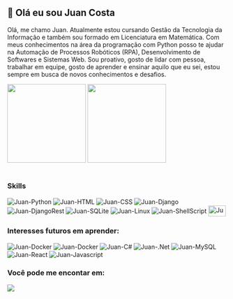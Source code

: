 ## 👋 Olá eu sou Juan Costa
<p> Olá, me chamo Juan. Atualmente estou cursando Gestão da Tecnologia da Informação e também sou formado em Licenciatura em Matemática. Com meus conhecimentos na área da programação com Python posso te ajudar na Automação de Processos Robóticos (RPA), Desenvolvimento de Softwares e Sistemas Web. Sou proativo, gosto de lidar com pessoa, trabalhar em equipe, gosto de aprender e ensinar aquilo que eu sei, estou sempre em busca de novos conhecimentos e desafios.
</p>

<div>

<img height="180cm" src="https://github-readme-stats.vercel.app/api/top-langs/?username=Juan-Costa-Lemos&theme=blue-green&layout=compact)"/>

<img height="180cm" src="https://github-readme-stats.vercel.app/api?username=Juan-Costa-Lemos&show_icons=true&theme=blue-green"/>

</div>
<br>

### Skills
<div style="display: inline block">
<img align="center" alt="Juan-Python"  src="https://img.shields.io/badge/Python-14354C?style=for-the-badge&logo=python&logoColor=white">
<img align="center" alt="Juan-HTML"  src="https://img.shields.io/badge/HTML5-E34F26?style=for-the-badge&logo=html5&logoColor=white">
<img align="center" alt="Juan-CSS"  src="https://img.shields.io/badge/CSS3-1572B6?style=for-the-badge&logo=css3&logoColor=white">
<img align="center" alt="Juan-Django"  src="https://img.shields.io/badge/Django-092E20?style=for-the-badge&logo=django&logoColor=white">
<img align="center" alt="Juan-DjangoRest"  src="https://img.shields.io/badge/DJANGO-REST-ff1709?style=for-the-badge&logo=django&logoColor=white&color=ff1709&labelColor=gray">
<img align="center" alt="Juan-SQLite" src="https://img.shields.io/badge/SQLite-07405E?style=for-the-badge&logo=sqlite&logoColor=white">
<img align="center" alt="Juan-Linux" src="https://img.shields.io/badge/Linux-E34F26?style=for-the-badge&logo=linux&logoColor=black">
<img align="center" alt="Juan-ShellScript" src="https://img.shields.io/badge/Shell_Script-121011?style=for-the-badge&logo=gnu-bash&logoColor=white">
<img align="center" alt="Juan-Uipath" height="25cm" width="40cm" src="https://marketplace.uipath.com/static/favicons/android-chrome-512x512.png">
</div>

### Interesses futuros em aprender:
<div style="display: inline block">
<img align="center" alt="Juan-Docker"  src="https://img.shields.io/badge/docker-%230db7ed.svg?style=for-the-badge&logo=docker&logoColor=white">
<img align="center" alt="Juan-Docker"  src="https://img.shields.io/badge/Amazon_AWS-232F3E?style=for-the-badge&logo=amazon-aws&logoColor=white">
<img align="center" alt="Juan-C#"  src="https://img.shields.io/badge/C%23-239120?style=for-the-badge&logo=c-sharp&logoColor=white">
<img align="center" alt="Juan-.Net"  src="https://img.shields.io/badge/.NET-5C2D91?style=for-the-badge&logo=.net&logoColor=white">
<img align="center" alt="Juan-MySQL"  src="https://img.shields.io/badge/MySQL-00000F?style=for-the-badge&logo=mysql&logoColor=white">
<img align="center" alt="Juan-React"  src="https://img.shields.io/badge/react-%2320232a.svg?style=for-the-badge&logo=react&logoColor=%2361DAFB">
<img align="center" alt="Juan-Javascript"  src="https://img.shields.io/badge/JavaScript-F7DF1E?style=for-the-badge&logo=javascript&logoColor=black">
</div>

### Você pode me encontar em:
<a href="https://www.linkedin.com/in/juan-costa-172366139/"><img  src="https://img.shields.io/badge/LinkedIn-0077B5?style=for-the-badge&logo=linkedin&logoColor=white"/></a>
